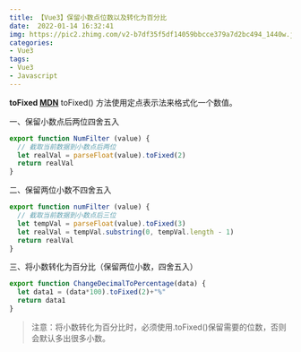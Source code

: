 ```yaml
---
title: 【Vue3】保留小数点位数以及转化为百分比
date:  2022-01-14 16:32:41
img: https://pic2.zhimg.com/v2-b7df35f5df14059bbcce379a7d2bc494_1440w.jpg?source=172ae18b
categories: 
- Vue3
tags:
- Vue3
- Javascript
---
```


**toFixed [MDN](https://developer.mozilla.org/zh-CN/docs/Web/JavaScript/Reference/Global_Objects/Number/toFixed)**
toFixed() 方法使用定点表示法来格式化一个数值。

一、保留小数点后两位四舍五入

```javascript
export function NumFilter (value) {
  // 截取当前数据到小数点后两位
  let realVal = parseFloat(value).toFixed(2)
  return realVal
}
```

二、保留两位小数不四舍五入

```javascript
export function numFilter (value) {
  // 截取当前数据到小数点后三位
  let tempVal = parseFloat(value).toFixed(3)
  let realVal = tempVal.substring(0, tempVal.length - 1)
  return realVal
}
```
三、将小数转化为百分比（保留两位小数，四舍五入）

```javascript
export function ChangeDecimalToPercentage(data) {
  let data1 = (data*100).toFixed(2)+"%"
  return data1
}
```

> 注意：将小数转化为百分比时，必须使用.toFixed()保留需要的位数，否则会默认多出很多小数。
